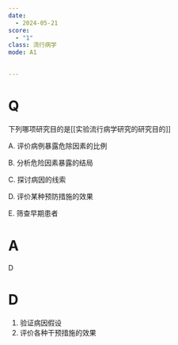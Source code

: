 ```yaml
---
date:
  - 2024-05-21
score:
  - "1"
class: 流行病学
mode: A1

  
---
```



# Q
下列哪项研究目的是[[实验流行病学研究的研究目的]]

A. 评价病例暴露危除因素的比例 

B. 分析危险因素暴露的结局

C. 探讨病因的线索               

D. 评价某种预防措施的效果      

E. 筛查早期患者

# A

D


# D
1. 验证病因假设
2. 评价各种干预措施的效果
